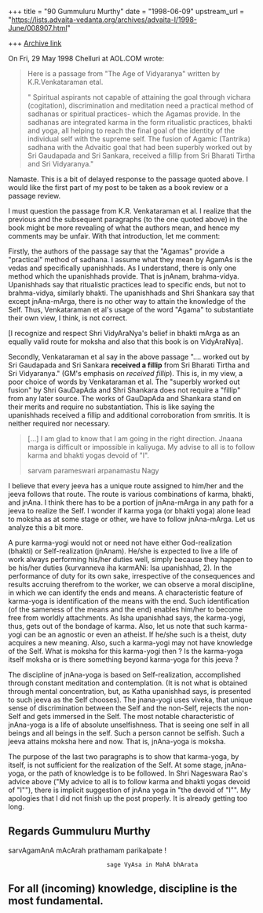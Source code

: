 +++
title = "90 Gummuluru Murthy"
date = "1998-06-09"
upstream_url = "https://lists.advaita-vedanta.org/archives/advaita-l/1998-June/008907.html"

+++
[Archive link](https://lists.advaita-vedanta.org/archives/advaita-l/1998-June/008907.html)

On Fri, 29 May 1998 Chelluri at AOL.COM wrote:

>
> Here is a passage from "The Age of Vidyaranya" written by K.R.Venkataraman
> etal.
>
> " Spiritual aspirants not capable of attaining the goal through vichara
> (cogitation), discrimination and meditation need a practical method of
> sadhanas or spiritual practices-  which the Agamas provide.  In the sadhanas
> are integrated karma in the form ritualistic practices, bhakti and yoga, all
> helping to reach the final goal of the identity of the individual self with
> the supreme self.  The fusion of  Agamic (Tantrika) sadhana with the Advaitic
> goal that had been superbly worked out by Sri Gaudapada and Sri Sankara,
> received a fillip from Sri Bharati Tirtha and Sri Vidyaranya."
>

Namaste. This is a bit of delayed response to the passage quoted above. I
would like the first part of my post to be taken as a book review or a
passage review.

I must question the passage from K.R. Venkataraman et al. I realize that
the previous and the subsequent paragraphs (to the one quoted above)
in the book might be more revealing of what the authors mean, and hence
my comments may be unfair. With that introduction, let me comment:

Firstly, the authors of the passage say that the "Agamas" provide a
"practical" method of sadhana. I assume what they mean by AgamAs is the
vedas and specifically upanishhads. As I understand, there is only one
method which the upanishhads provide. That is jnAnam, brahma-vidya.
Upanishhads say that ritualistic practices lead to specific ends, but not
to brahma-vidya, similarly bhakti. The upanishhads and Shri Shankara say
that except jnAna-mArga, there is no other way to attain the knowledge
of the Self. Thus, Venkataraman et al's usage of the word "Agama" to
substantiate their own view, I think, is not correct.

[I recognize and respect Shri VidyAraNya's belief in bhakti mArga as an
equally valid route for moksha and also that this book is on VidyAraNya].

Secondly, Venkataraman et al say in the above passage ".... worked
out by Sri Gaudapada and Sri Sankara **received a fillip** from Sri
Bharati Tirtha and Sri Vidyaranya." (GM's emphasis on *received fillip*).
This is, in my view, a poor choice of words by Venkataraman et al. The
"superbly worked out fusion" by Shri GauDapAda and Shri Shankara does not
require a "fillip" from any later source. The works of GauDapAda and
Shankara stand on their merits and require no substantiation. This is
like saying the upanishhads received a fillip and additional corroboration
from smritis. It is neither required nor necessary.

> [...]
> I am glad to know that I am going in the right direction.  Jnaana marga is
> difficult or impossible in kaliyuga.  My advise to all is to follow karma and
> bhakti yogas devoid of "I".
>
> sarvam parameswari arpanamastu                                   Nagy
>

I believe that every jeeva has a unique route assigned to him/her and the
jeeva follows that route. The route is various combinations of karma,
bhakti, and jnAna. I think there has to be a portion of jnAna-mArga in
any path for a jeeva to realize the Self. I wonder if karma yoga (or
bhakti yoga) alone lead to moksha as at some stage or other, we have to
follow jnAna-mArga. Let us analyze this a bit more.

A pure karma-yogi would not or need not have either God-realization
(bhakti) or Self-realization (jnAnam). He/she is expected to live a
life of work always performing his/her duties well, simply because
they happen to be his/her duties (kurvanneva iha karmANi: Isa
upanishhad, 2). In the performance of duty for its own sake, irrespective
of the consequences and results accruing therefrom to the worker, we can
observe a moral discipline, in which we can identify the ends and means.
A characteristic feature of karma-yoga is identification of the means
with the end. Such identification (of the sameness of the means and the
end) enables him/her to become free from worldly attachments. As Isha
upanishhad says, the karma-yogi, thus, gets out of the bondage of karma.
Also, let us note that such karma-yogi can be an agnostic or even an
atheist. If he/she such is a theist, duty acquires a new meaning.
Also, such a karma-yogi may not have knowledge of the Self. What
is moksha for this karma-yogi then ? Is the karma-yoga itself moksha
or is there something beyond karma-yoga for this jeeva ?

The discipline of jnAna-yoga is based on Self-realization, accomplished
through constant meditation and contemplation. (It is not what is obtained
through mental concentration, but, as Katha upanishhad says, is presented
to such jeeva as the Self chooses). The jnana-yogi uses viveka, that
unique sense of discrimination between the Self and the non-Self, rejects
the non-Self and gets immersed in the Self. The most notable
characteristic of jnAna-yoga is a life of absolute unselfishness.
That is seeing one self in all beings and all beings in the self. Such a
person cannot be selfish. Such a jeeva attains moksha here and now.
That is, jnAna-yoga is moksha.

The purpose of the last two paragraphs is to show that karma-yoga, by
itself, is not sufficient for the realization of the Self. At some stage,
jnAna-yoga, or the path of knowledge is to be followed. In Shri Nageswara
Rao's advice above ("My advice to all is to follow karma and bhakti
yogas devoid of "I""), there is implicit suggestion of jnAna yoga in
"the devoid of "I"". My apologies that I did not finish up the post
properly. It is already getting too long.

Regards
Gummuluru Murthy
------------------------------------------------------------------------
sarvAgamAnA mAcArah prathamam parikalpate !

                                sage VyAsa in MahA bhArata

For all (incoming) knowledge, discipline is the most fundamental.
------------------------------------------------------------------------

